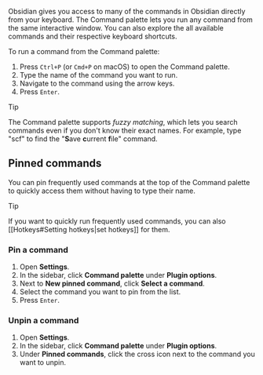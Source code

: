 Obsidian gives you access to many of the commands in Obsidian directly from your keyboard. The Command palette lets you run any command from the same interactive window. You can also explore the all available commands and their respective keyboard shortcuts.

To run a command from the Command palette:

1. Press `Ctrl+P` (or `Cmd+P` on macOS) to open the Command palette.
2. Type the name of the command you want to run.
3. Navigate to the command using the arrow keys.
4. Press `Enter`.

> [!tip]
> The Command palette supports _fuzzy matching_, which lets you search commands even if you don't know their exact names. For example, type "scf" to find the "**S**ave **c**urrent **f**ile" command.

## Pinned commands

You can pin frequently used commands at the top of the Command palette to quickly access them without having to type their name.

> [!tip]
> If you want to quickly run frequently used commands, you can also [[Hotkeys#Setting hotkeys|set hotkeys]] for them.

### Pin a command

1. Open **Settings**.
2. In the sidebar, click **Command palette** under **Plugin options**.
3. Next to **New pinned command**, click **Select a command**.
4. Select the command you want to pin from the list.
5. Press `Enter`.

### Unpin a command

1. Open **Settings**.
2. In the sidebar, click **Command palette** under **Plugin options**.
3. Under **Pinned commands**, click the cross icon next to the command you want to unpin.
